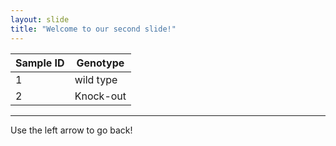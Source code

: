 ```yaml
---
layout: slide
title: "Welcome to our second slide!"
---
```

  Sample ID  |    Genotype
------------ | -------------
1            | wild type
2            | Knock-out
---
Use the left arrow to go back!
